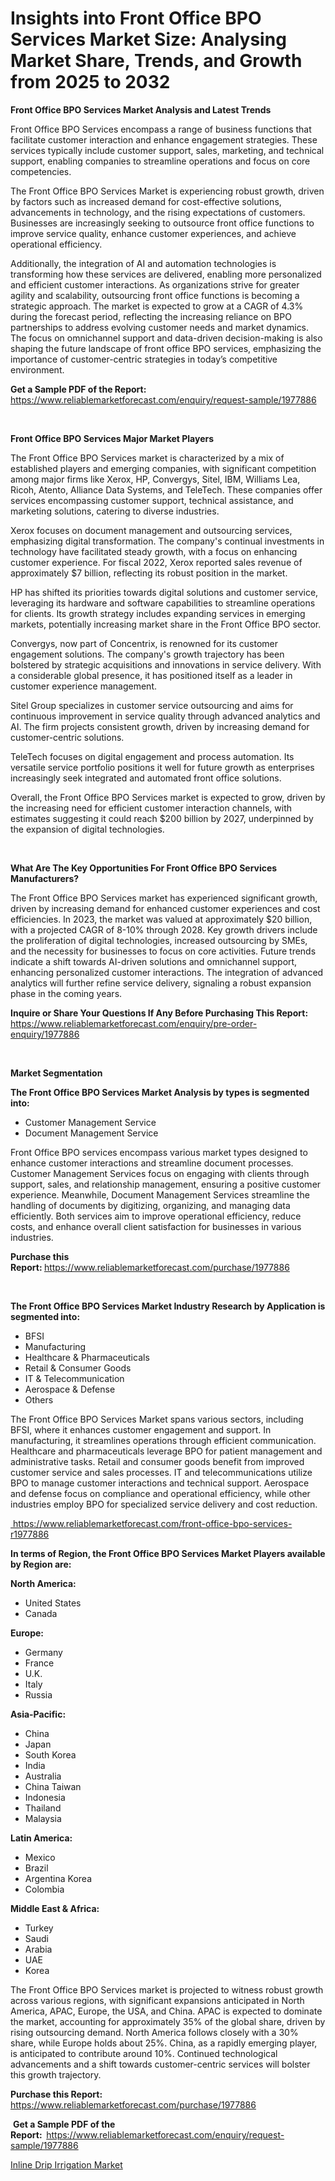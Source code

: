 <p><h1>Insights into Front Office BPO Services Market Size: Analysing Market Share, Trends, and Growth from 2025 to 2032</h1></p><p><strong>Front Office BPO Services Market Analysis and Latest Trends</strong></p>
<p><p>Front Office BPO Services encompass a range of business functions that facilitate customer interaction and enhance engagement strategies. These services typically include customer support, sales, marketing, and technical support, enabling companies to streamline operations and focus on core competencies. </p><p>The Front Office BPO Services Market is experiencing robust growth, driven by factors such as increased demand for cost-effective solutions, advancements in technology, and the rising expectations of customers. Businesses are increasingly seeking to outsource front office functions to improve service quality, enhance customer experiences, and achieve operational efficiency. </p><p>Additionally, the integration of AI and automation technologies is transforming how these services are delivered, enabling more personalized and efficient customer interactions. As organizations strive for greater agility and scalability, outsourcing front office functions is becoming a strategic approach. The market is expected to grow at a CAGR of 4.3% during the forecast period, reflecting the increasing reliance on BPO partnerships to address evolving customer needs and market dynamics. The focus on omnichannel support and data-driven decision-making is also shaping the future landscape of front office BPO services, emphasizing the importance of customer-centric strategies in today’s competitive environment.</p></p>
<p><strong>Get a Sample PDF of the Report:&nbsp;</strong> <a href="https://www.reliablemarketforecast.com/enquiry/request-sample/1977886?utm_campaign=2810&utm_medium=2&utm_source=Github&utm_content=ia&utm_term=10032025&utm_id=front-office-bpo-services">https://www.reliablemarketforecast.com/enquiry/request-sample/1977886</a></p>
<p>&nbsp;</p>
<p><strong>Front Office BPO Services Major Market Players</strong></p>
<p><p>The Front Office BPO Services market is characterized by a mix of established players and emerging companies, with significant competition among major firms like Xerox, HP, Convergys, Sitel, IBM, Williams Lea, Ricoh, Atento, Alliance Data Systems, and TeleTech. These companies offer services encompassing customer support, technical assistance, and marketing solutions, catering to diverse industries.</p><p>Xerox focuses on document management and outsourcing services, emphasizing digital transformation. The company's continual investments in technology have facilitated steady growth, with a focus on enhancing customer experience. For fiscal 2022, Xerox reported sales revenue of approximately $7 billion, reflecting its robust position in the market.</p><p>HP has shifted its priorities towards digital solutions and customer service, leveraging its hardware and software capabilities to streamline operations for clients. Its growth strategy includes expanding services in emerging markets, potentially increasing market share in the Front Office BPO sector.</p><p>Convergys, now part of Concentrix, is renowned for its customer engagement solutions. The company's growth trajectory has been bolstered by strategic acquisitions and innovations in service delivery. With a considerable global presence, it has positioned itself as a leader in customer experience management.</p><p>Sitel Group specializes in customer service outsourcing and aims for continuous improvement in service quality through advanced analytics and AI. The firm projects consistent growth, driven by increasing demand for customer-centric solutions.</p><p>TeleTech focuses on digital engagement and process automation. Its versatile service portfolio positions it well for future growth as enterprises increasingly seek integrated and automated front office solutions.</p><p>Overall, the Front Office BPO Services market is expected to grow, driven by the increasing need for efficient customer interaction channels, with estimates suggesting it could reach $200 billion by 2027, underpinned by the expansion of digital technologies.</p></p>
<p>&nbsp;</p>
<p><strong>What Are The Key Opportunities For Front Office BPO Services Manufacturers?</strong></p>
<p><p>The Front Office BPO Services market has experienced significant growth, driven by increasing demand for enhanced customer experiences and cost efficiencies. In 2023, the market was valued at approximately $20 billion, with a projected CAGR of 8-10% through 2028. Key growth drivers include the proliferation of digital technologies, increased outsourcing by SMEs, and the necessity for businesses to focus on core activities. Future trends indicate a shift towards AI-driven solutions and omnichannel support, enhancing personalized customer interactions. The integration of advanced analytics will further refine service delivery, signaling a robust expansion phase in the coming years.</p></p>
<p><strong>Inquire or Share Your Questions If Any Before Purchasing This Report:</strong> <a href="https://www.reliablemarketforecast.com/enquiry/pre-order-enquiry/1977886?utm_campaign=2810&utm_medium=2&utm_source=Github&utm_content=ia&utm_term=10032025&utm_id=front-office-bpo-services">https://www.reliablemarketforecast.com/enquiry/pre-order-enquiry/1977886</a></p>
<p>&nbsp;</p>
<p><strong>Market Segmentation</strong></p>
<p><strong>The Front Office BPO Services Market Analysis by types is segmented into:</strong></p>
<p><ul><li>Customer Management Service</li><li>Document Management Service</li></ul></p>
<p><p>Front Office BPO services encompass various market types designed to enhance customer interactions and streamline document processes. Customer Management Services focus on engaging with clients through support, sales, and relationship management, ensuring a positive customer experience. Meanwhile, Document Management Services streamline the handling of documents by digitizing, organizing, and managing data efficiently. Both services aim to improve operational efficiency, reduce costs, and enhance overall client satisfaction for businesses in various industries.</p></p>
<p><strong>Purchase this Report:&nbsp;</strong><a href="https://www.reliablemarketforecast.com/purchase/1977886?utm_campaign=2810&utm_medium=2&utm_source=Github&utm_content=ia&utm_term=10032025&utm_id=front-office-bpo-services">https://www.reliablemarketforecast.com/purchase/1977886</a></p>
<p>&nbsp;</p>
<p><strong>The Front Office BPO Services Market Industry Research by Application is segmented into:</strong></p>
<p><ul><li>BFSI</li><li>Manufacturing</li><li>Healthcare & Pharmaceuticals</li><li>Retail & Consumer Goods</li><li>IT & Telecommunication</li><li>Aerospace & Defense</li><li>Others</li></ul></p>
<p><p>The Front Office BPO Services Market spans various sectors, including BFSI, where it enhances customer engagement and support. In manufacturing, it streamlines operations through efficient communication. Healthcare and pharmaceuticals leverage BPO for patient management and administrative tasks. Retail and consumer goods benefit from improved customer service and sales processes. IT and telecommunications utilize BPO to manage customer interactions and technical support. Aerospace and defense focus on compliance and operational efficiency, while other industries employ BPO for specialized service delivery and cost reduction.</p></p>
<p><a href="https://www.reliablemarketforecast.com/front-office-bpo-services-r1977886?utm_campaign=2810&utm_medium=2&utm_source=Github&utm_content=ia&utm_term=10032025&utm_id=front-office-bpo-services">&nbsp;https://www.reliablemarketforecast.com/front-office-bpo-services-r1977886</a></p>
<p><strong>In terms of Region, the Front Office BPO Services Market Players available by Region are:</strong></p>
<p>
    <p> <strong> North America: </strong>
        <ul>
            <li>United States</li>
            <li>Canada</li>
        </ul>
        </p> 
    <p> <strong> Europe: </strong>
        <ul>
            <li>Germany</li>
            <li>France</li>
            <li>U.K.</li>
            <li>Italy</li>
            <li>Russia</li>
        </ul>
        </p> 
    <p> <strong> Asia-Pacific: </strong>
        <ul>
            <li>China</li>
            <li>Japan</li>
            <li>South Korea</li>
            <li>India</li>
            <li>Australia</li>
            <li>China Taiwan</li>
            <li>Indonesia</li>
            <li>Thailand</li>
            <li>Malaysia</li>
        </ul>
        </p> 
    <p> <strong> Latin America: </strong>
        <ul>
            <li>Mexico</li>
            <li>Brazil</li>
            <li>Argentina Korea</li>
            <li>Colombia</li>
        </ul>
        </p> 
    <p> <strong> Middle East & Africa: </strong>
        <ul>
            <li>Turkey</li>
            <li>Saudi</li>
            <li>Arabia</li>
            <li>UAE</li>
            <li>Korea</li>
        </ul>
    </p>
    </p>
<p><p>The Front Office BPO Services market is projected to witness robust growth across various regions, with significant expansions anticipated in North America, APAC, Europe, the USA, and China. APAC is expected to dominate the market, accounting for approximately 35% of the global share, driven by rising outsourcing demand. North America follows closely with a 30% share, while Europe holds about 25%. China, as a rapidly emerging player, is anticipated to contribute around 10%. Continued technological advancements and a shift towards customer-centric services will bolster this growth trajectory.</p></p>
<p><strong>Purchase this Report: </strong><a href="https://www.reliablemarketforecast.com/purchase/1977886?utm_campaign=2810&utm_medium=2&utm_source=Github&utm_content=ia&utm_term=10032025&utm_id=front-office-bpo-services">https://www.reliablemarketforecast.com/purchase/1977886</a></p>
<p>&nbsp;<strong>Get a Sample PDF of the Report:&nbsp;&nbsp;</strong><a href="https://www.reliablemarketforecast.com/enquiry/request-sample/1977886?utm_campaign=2810&utm_medium=2&utm_source=Github&utm_content=ia&utm_term=10032025&utm_id=front-office-bpo-services">https://www.reliablemarketforecast.com/enquiry/request-sample/1977886</a></p>
<p><strong></strong></p>
<p><p><a href="https://github.com/mathastilley812967/Market-Research-Report-List-1/blob/main/inline-drip-irrigation-market.md?utm_campaign=2810&utm_medium=2&utm_source=Github&utm_content=ia&utm_term=10032025&utm_id=front-office-bpo-services">Inline Drip Irrigation Market</a></p></p>